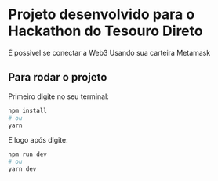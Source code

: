 # Projeto desenvolvido para o Hackathon do Tesouro Direto
É possivel se conectar a Web3 Usando sua carteira Metamask

## Para rodar o projeto

Primeiro digite no seu terminal:

```bash
npm install
# ou
yarn
```

E logo após digite:


```bash
npm run dev
# ou
yarn dev
```